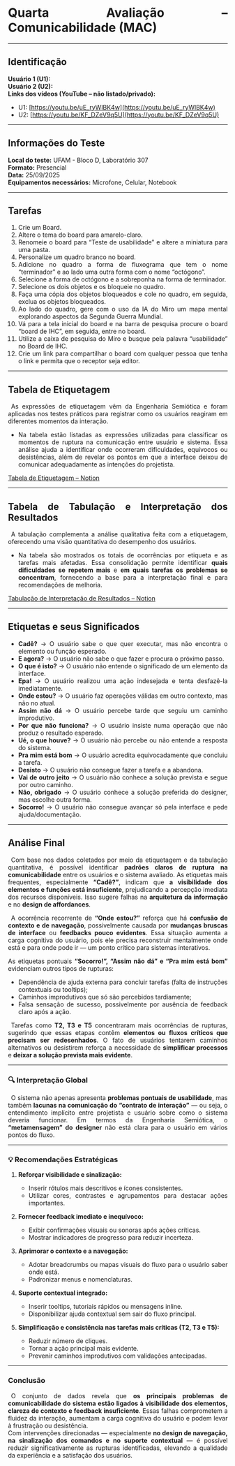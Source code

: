 <div align="justify">

# Quarta Avaliação – Comunicabilidade (MAC)

---

## Identificação
**Usuário 1 (U1):**  
**Usuário 2 (U2):**   
**Links dos vídeos (YouTube – não listado/privado):**  
  - U1: [https://youtu.be/uE_ryWlBK4w](https://youtu.be/uE_ryWlBK4w)  
  - U2: [https://youtu.be/KF_DZeV9q5U](https://youtu.be/KF_DZeV9q5U)  

---

## Informações do Teste
**Local do teste:** UFAM - Bloco D, Laboratório 307  
**Formato:** Presencial  
**Data:** 25/09/2025  
**Equipamentos necessários:** Microfone, Celular, Notebook  

---

## Tarefas

1. Crie um Board.  
2. Altere o tema do board para amarelo-claro.  
3. Renomeie o board para “Teste de usabilidade” e altere a miniatura para uma pasta.  
4. Personalize um quadro branco no board.  
5. Adicione no quadro a forma de fluxograma que tem o nome “terminador” e ao lado uma outra forma com o nome “octógono”.  
6. Selecione a forma de octógono e a sobreponha na forma de terminador.  
7. Selecione os dois objetos e os bloqueie no quadro.  
8. Faça uma cópia dos objetos bloqueados e cole no quadro, em seguida, exclua os objetos bloqueados.  
9. Ao lado do quadro, gere com o uso da IA do Miro um mapa mental explorando aspectos da Segunda Guerra Mundial.  
10. Vá para a tela inicial do board e na barra de pesquisa procure o board “board de IHC”, em seguida, entre no board.  
11. Utilize a caixa de pesquisa do Miro e busque pela palavra “usabilidade” no Board de IHC.  
12. Crie um link para compartilhar o board com qualquer pessoa que tenha o link e permita que o receptor seja editor.  

---

## Tabela de Etiquetagem
&ensp;As expressões de etiquetagem vêm da Engenharia Semiótica e foram aplicadas nos testes práticos para registrar como os usuários reagiram em diferentes momentos da interação.  

- Na tabela estão listadas as expressões utilizadas para classificar os momentos de ruptura na comunicação entre usuário e sistema. Essa análise ajuda a identificar onde ocorreram dificuldades, equívocos ou desistências, além de revelar os pontos em que a interface deixou de comunicar adequadamente as intenções do projetista.  

[Tabela de Etiquetagem – Notion](https://www.notion.so/279f84ef826280e5956ac80c860c21fb?v=279f84ef82628023b905000c9f519cbd&source=copy_link)

---

## Tabela de Tabulação e Interpretação dos Resultados
&ensp;A tabulação complementa a análise qualitativa feita com a etiquetagem, oferecendo uma visão quantitativa do desempenho dos usuários.  

- Na tabela são mostrados os totais de ocorrências por etiqueta e as tarefas mais afetadas. Essa consolidação permite identificar **quais dificuldades se repetem mais** e **em quais tarefas os problemas se concentram**, fornecendo a base para a interpretação final e para recomendações de melhoria.  

[Tabulação de Interpretação de Resultados – Notion](https://www.notion.so/279f84ef826280eda62af6a0713e3192?v=279f84ef826280edac38000ce95b6b0c&source=copy_link)

---

## Etiquetas e seus Significados

- **Cadê?** → O usuário sabe o que quer executar, mas não encontra o elemento ou função esperado.  
- **E agora?** → O usuário não sabe o que fazer e procura o próximo passo.  
- **O que é isto?** → O usuário não entende o significado de um elemento da interface.  
- **Epa!** → O usuário realizou uma ação indesejada e tenta desfazê-la imediatamente.  
- **Onde estou?** → O usuário faz operações válidas em outro contexto, mas não no atual.  
- **Assim não dá** → O usuário percebe tarde que seguiu um caminho improdutivo.  
- **Por que não funciona?** → O usuário insiste numa operação que não produz o resultado esperado.  
- **Ué, o que houve?** → O usuário não percebe ou não entende a resposta do sistema.  
- **Pra mim está bom** → O usuário acredita equivocadamente que concluiu a tarefa.  
- **Desisto** → O usuário não consegue fazer a tarefa e a abandona.  
- **Vai de outro jeito** → O usuário não conhece a solução prevista e segue por outro caminho.  
- **Não, obrigado** → O usuário conhece a solução preferida do designer, mas escolhe outra forma.  
- **Socorro!** → O usuário não consegue avançar só pela interface e pede ajuda/documentação.  

---

## Análise Final  

&ensp;Com base nos dados coletados por meio da etiquetagem e da tabulação quantitativa, é possível identificar **padrões claros de ruptura na comunicabilidade** entre os usuários e o sistema avaliado. As etiquetas mais frequentes, especialmente **“Cadê?”**, indicam que **a visibilidade dos elementos e funções está insuficiente**, prejudicando a percepção imediata dos recursos disponíveis. Isso sugere falhas na **arquitetura da informação** e no **design de affordances**.

&ensp;A ocorrência recorrente de **“Onde estou?”** reforça que há **confusão de contexto e de navegação**, possivelmente causada por **mudanças bruscas de interface** ou **feedbacks pouco evidentes**. Essa situação aumenta a carga cognitiva do usuário, pois ele precisa reconstruir mentalmente onde está e para onde pode ir — um ponto crítico para sistemas interativos.

As etiquetas pontuais **“Socorro!”, “Assim não dá” e “Pra mim está bom”** evidenciam outros tipos de rupturas:  
- Dependência de ajuda externa para concluir tarefas (falta de instruções contextuais ou tooltips);  
- Caminhos improdutivos que só são percebidos tardiamente;  
- Falsa sensação de sucesso, possivelmente por ausência de feedback claro após a ação.  

&ensp;Tarefas como **T2, T3 e T5** concentraram mais ocorrências de rupturas, sugerindo que essas etapas contêm **elementos ou fluxos críticos que precisam ser redesenhados**. O fato de usuários tentarem caminhos alternativos ou desistirem reforça a necessidade de **simplificar processos** e **deixar a solução prevista mais evidente**.

---

### 🔍 Interpretação Global  
&ensp;O sistema não apenas apresenta **problemas pontuais de usabilidade**, mas também **lacunas na comunicação do “contrato de interação”** — ou seja, o entendimento implícito entre projetista e usuário sobre como o sistema deveria funcionar. Em termos da Engenharia Semiótica, o **“metamensagem” do designer** não está clara para o usuário em vários pontos do fluxo.

---

### 💡 Recomendações Estratégicas  
1. **Reforçar visibilidade e sinalização:**  
   - Inserir rótulos mais descritivos e ícones consistentes.  
   - Utilizar cores, contrastes e agrupamentos para destacar ações importantes.  

2. **Fornecer feedback imediato e inequívoco:**  
   - Exibir confirmações visuais ou sonoras após ações críticas.  
   - Mostrar indicadores de progresso para reduzir incerteza.  

3. **Aprimorar o contexto e a navegação:**  
   - Adotar breadcrumbs ou mapas visuais do fluxo para o usuário saber onde está.  
   - Padronizar menus e nomenclaturas.  

4. **Suporte contextual integrado:**  
   - Inserir tooltips, tutoriais rápidos ou mensagens inline.  
   - Disponibilizar ajuda contextual sem sair do fluxo principal.  

5. **Simplificação e consistência nas tarefas mais críticas (T2, T3 e T5):**  
   - Reduzir número de cliques.  
   - Tornar a ação principal mais evidente.  
   - Prevenir caminhos improdutivos com validações antecipadas.  

---

### Conclusão
&ensp;O conjunto de dados revela que **os principais problemas de comunicabilidade do sistema estão ligados à visibilidade dos elementos, clareza de contexto e feedback insuficiente**. Essas falhas comprometem a fluidez da interação, aumentam a carga cognitiva do usuário e podem levar à frustração ou desistência.  
Com intervenções direcionadas — especialmente **no design de navegação, na sinalização dos comandos e no suporte contextual** — é possível reduzir significativamente as rupturas identificadas, elevando a qualidade da experiência e a satisfação dos usuários.

</div>


